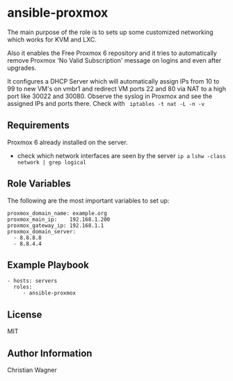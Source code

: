 ansible-proxmox
===============

The main purpose of the role is to sets up some customized networking which works for KVM and LXC.

Also it enables the Free Proxmox 6 repository and it tries to automatically remove Proxmox 'No Valid Subscription' message on logins and even after upgrades.

It configures a DHCP Server which will automatically assign IPs from 10 to 99 to new VM's on vmbr1 and redirect VM ports 22 and 80 via NAT to a high port like 30022 and 30080. Observe the syslog in Proxmox and see the assigned IPs and ports there. Check with ` iptables -t nat -L -n -v`

Requirements
------------

Proxmox 6 already installed on the server.

- check which network interfaces are seen by the server
`ip a`
`lshw -class network | grep logical`


Role Variables
--------------

The following are the most important variables to set up:

    proxmox_domain_name: example.org
    proxmox_main_ip:    192.168.1.200
    proxmox_gateway_ip: 192.168.1.1
    proxmox_domain_server:
      - 8.8.8.8
      - 8.8.4.4

Example Playbook
----------------

    - hosts: servers
      roles:
         - ansible-proxmox

License
-------

MIT

Author Information
------------------

Christian Wagner
